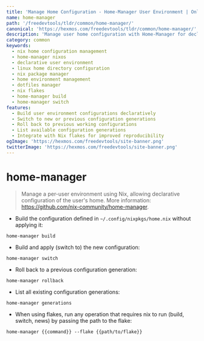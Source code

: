 ```yaml
---
title: 'Manage Home Configuration - Home-Manager User Environment | Online Free DevTools by Hexmos'
name: home-manager
path: '/freedevtools/tldr/common/home-manager/'
canonical: 'https://hexmos.com/freedevtools/tldr/common/home-manager/'
description: 'Manage user home configuration with Home-Manager for declarative environment control. Build, switch, and rollback configurations effortlessly. Free online tool, no registration required.'
category: common
keywords:
  - nix home configuration management
  - home-manager nixos
  - declarative user environment
  - linux home directory configuration
  - nix package manager
  - home environment management
  - dotfiles manager
  - nix flakes
  - home-manager build
  - home-manager switch
features:
  - Build user environment configurations declaratively
  - Switch to new or previous configuration generations
  - Roll back to previous working configurations
  - List available configuration generations
  - Integrate with Nix flakes for improved reproducibility
ogImage: 'https://hexmos.com/freedevtools/site-banner.png'
twitterImage: 'https://hexmos.com/freedevtools/site-banner.png'
---
```


# home-manager

> Manage a per-user environment using Nix, allowing declarative configuration of the user's home.
> More information: <https://github.com/nix-community/home-manager>.

- Build the configuration defined in `~/.config/nixpkgs/home.nix` without applying it:

`home-manager build`

- Build and apply (switch to) the new configuration:

`home-manager switch`

- Roll back to a previous configuration generation:

`home-manager rollback`

- List all existing configuration generations:

`home-manager generations`

- When using flakes, run any operation that requires nix to run (build, switch, news) by passing the path to the flake:

`home-manager {{command}} --flake {{path/to/flake}}`
